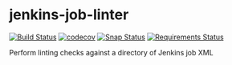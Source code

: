 # jenkins-job-linter

[![Build Status](https://travis-ci.org/OddBloke/jenkins-job-linter.svg?branch=master)](https://travis-ci.org/OddBloke/jenkins-job-linter)
[![codecov](https://codecov.io/gh/OddBloke/jenkins-job-linter/branch/master/graph/badge.svg)](https://codecov.io/gh/OddBloke/jenkins-job-linter)
[![Snap Status](https://build.snapcraft.io/badge/OddBloke/jenkins-job-linter.svg)](https://build.snapcraft.io/user/OddBloke/jenkins-job-linter)
[![Requirements Status](https://requires.io/github/OddBloke/jenkins-job-linter/requirements.svg?branch=master)](https://requires.io/github/OddBloke/jenkins-job-linter/requirements/?branch=master)

Perform linting checks against a directory of Jenkins job XML
